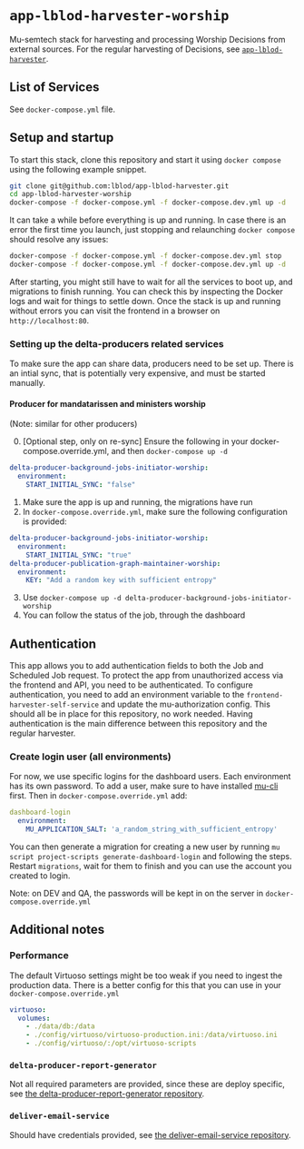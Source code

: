 # `app-lblod-harvester-worship`

Mu-semtech stack for harvesting and processing Worship Decisions from external
sources. For the regular harvesting of Decisions, see
[`app-lblod-harvester`](https://github.com/lblod/app-lblod-harvester).

## List of Services

See `docker-compose.yml` file.

## Setup and startup

To start this stack, clone this repository and start it using `docker compose`
using the following example snippet.

```bash
git clone git@github.com:lblod/app-lblod-harvester.git
cd app-lblod-harvester-worship
docker-compose -f docker-compose.yml -f docker-compose.dev.yml up -d
```

It can take a while before everything is up and running. In case there is an
error the first time you launch, just stopping and relaunching `docker compose`
should resolve any issues:

```bash
docker-compose -f docker-compose.yml -f docker-compose.dev.yml stop
docker-compose -f docker-compose.yml -f docker-compose.dev.yml up -d
```

After starting, you might still have to wait for all the services to boot up,
and migrations to finish running. You can check this by inspecting the Docker
logs and wait for things to settle down. Once the stack is up and running
without errors you can visit the frontend in a browser on
`http://localhost:80`.

### Setting up the delta-producers related services

To make sure the app can share data, producers need to be set up. There is an
intial sync, that is potentially very expensive, and must be started manually.

#### Producer for mandatarissen and ministers worship

(Note: similar for other producers)

0. [Optional step, only on re-sync] Ensure the following in your docker-compose.override.yml, and then `docker-compose up -d`
```yaml
delta-producer-background-jobs-initiator-worship:
  environment:
    START_INITIAL_SYNC: "false"
```
1. Make sure the app is up and running, the migrations have run
2. In `docker-compose.override.yml`, make sure the following configuration is
   provided:

```yaml
delta-producer-background-jobs-initiator-worship:
  environment:
    START_INITIAL_SYNC: "true"
delta-producer-publication-graph-maintainer-worship:
  environment:
    KEY: "Add a random key with sufficient entropy"
```

3. Use `docker-compose up -d delta-producer-background-jobs-initiator-worship`
4. You can follow the status of the job, through the dashboard

## Authentication

This app allows you to add authentication fields to both the Job and Scheduled
Job request. To protect the app from unauthorized access via the frontend and
API, you need to be authenticated. To configure authentication, you need to add
an environment variable to the `frontend-harvester-self-service` and update the
mu-authorization config. This should all be in place for this repository, no
work needed. Having authentication is the main difference between this
repository and the regular harvester.

### Create login user (all environments)

For now, we use specific logins for the dashboard users. Each environment has
its own password. To add a user, make sure to have installed
[mu-cli](https://github.com/mu-semtech/mu-cli) first. Then in
`docker-compose.override.yml` add:

```yaml
dashboard-login
  environment:
    MU_APPLICATION_SALT: 'a_random_string_with_sufficient_entropy'
```

You can then generate a migration for creating a new user by running `mu script
project-scripts generate-dashboard-login` and following the steps. Restart
`migrations`, wait for them to finish and you can use the account you created
to login.

Note: on DEV and QA, the passwords will be kept in on the server in
`docker-compose.override.yml`

## Additional notes

### Performance

The default Virtuoso settings might be too weak if you need to ingest the
production data. There is a better config for this that you can use in your
`docker-compose.override.yml`

```yaml
virtuoso:
  volumes:
    - ./data/db:/data
    - ./config/virtuoso/virtuoso-production.ini:/data/virtuoso.ini
    - ./config/virtuoso/:/opt/virtuoso-scripts
```

### `delta-producer-report-generator`

Not all required parameters are provided, since these are deploy specific, see
[the delta-producer-report-generator
repository](https://github.com/lblod/delta-producer-report-generator).

### `deliver-email-service`

Should have credentials provided, see [the deliver-email-service
repository](https://github.com/redpencilio/deliver-email-service).

